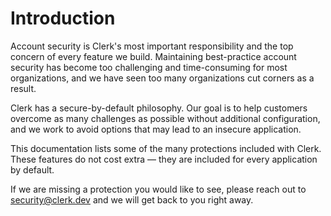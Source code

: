 # Introduction

Account security is Clerk's most important responsibility and the top concern of every feature we build. Maintaining best-practice account security has become too challenging and time-consuming for most organizations, and we have seen too many organizations cut corners as a result.

Clerk has a secure-by-default philosophy. Our goal is to help customers overcome as many challenges as possible without additional configuration, and we work to avoid options that may lead to an insecure application.

This documentation lists some of the many protections included with Clerk. These features do not cost extra — they are included for every application by default.

If we are missing a protection you would like to see, please reach out to [security@clerk.dev](mailto:security@clerk.dev) and we will get back to you right away.
